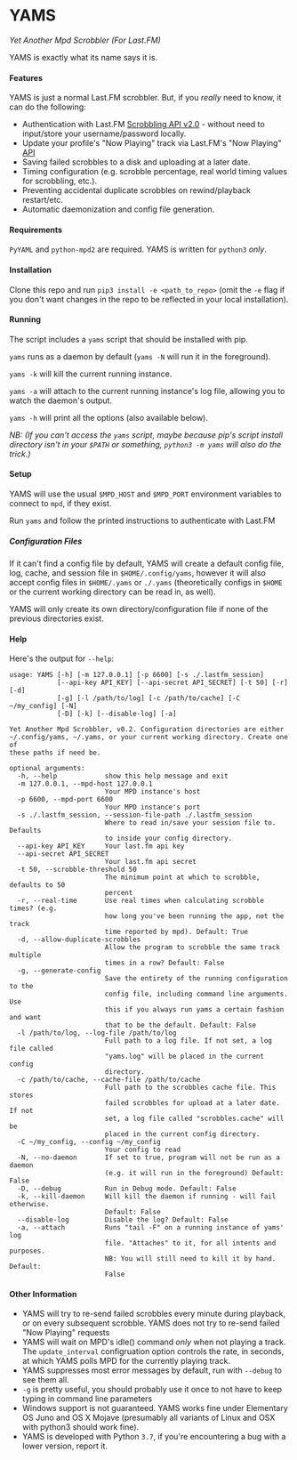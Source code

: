 YAMS
====

*Yet Another Mpd Scrobbler (For Last.FM)*

YAMS is exactly what its name says it is.

#### Features
YAMS is just a normal Last.FM scrobbler. But, if you *really* need to know, it can do the following:

* Authentication with Last.FM [Scrobbling API v2.0](https://www.last.fm/api/scrobbling) - without need to input/store your username/password locally.
* Update your profile's "Now Playing" track via Last.FM's "Now Playing" [API](https://www.last.fm/api/show/track.updateNowPlaying)
* Saving failed scrobbles to a disk and uploading at a later date.
* Timing configuration (e.g. scrobble percentage, real world timing values for scrobbling, etc.).
* Preventing accidental duplicate scrobbles on rewind/playback restart/etc.
* Automatic daemonization and config file generation.

#### Requirements
`PyYAML` and `python-mpd2` are required. YAMS is written for `python3` *only*.

#### Installation
Clone this repo and run `pip3 install -e <path_to_repo>` (omit the `-e` flag if you don't want changes in the repo to be reflected in your local installation).

#### Running

The script includes a `yams` script that should be installed with pip.

`yams` runs as a daemon by default (`yams -N` will run it in the foreground).

`yams -k` will kill the current running instance. 

`yams -a` will attach to the current running instance's log file, allowing you to watch the daemon's output.

`yams -h` will print all the options (also available below).

 *NB: (If you can't access the `yams` script, maybe because pip's script install directory isn't in your `$PATH` or something, `python3 -m yams` will also do the trick.)*

#### Setup

YAMS will use the usual `$MPD_HOST` and `$MPD_PORT` environment variables to connect to `mpd`, if they exist.

Run `yams` and follow the printed instructions to authenticate with Last.FM

##### Configuration Files

If it can't find a config file by default, YAMS will create a default config file, log, cache, and session file in `$HOME/.config/yams`, however it will also accept config files in `$HOME/.yams` or `./.yams` (theoretically configs in `$HOME` or the current working directory can be read in, as well). 

YAMS will only create its own directory/configuration file if none of the previous directories exist.

#### Help

Here's the output for `--help`:

```
usage: YAMS [-h] [-m 127.0.0.1] [-p 6600] [-s ./.lastfm_session]
            [--api-key API_KEY] [--api-secret API_SECRET] [-t 50] [-r] [-d]
            [-g] [-l /path/to/log] [-c /path/to/cache] [-C ~/my_config] [-N]
            [-D] [-k] [--disable-log] [-a]

Yet Another Mpd Scrobbler, v0.2. Configuration directories are either
~/.config/yams, ~/.yams, or your current working directory. Create one of
these paths if need be.

optional arguments:
  -h, --help            show this help message and exit
  -m 127.0.0.1, --mpd-host 127.0.0.1
                        Your MPD instance's host
  -p 6600, --mpd-port 6600
                        Your MPD instance's port
  -s ./.lastfm_session, --session-file-path ./.lastfm_session
                        Where to read in/save your session file to. Defaults
                        to inside your config directory.
  --api-key API_KEY     Your last.fm api key
  --api-secret API_SECRET
                        Your last.fm api secret
  -t 50, --scrobble-threshold 50
                        The minimum point at which to scrobble, defaults to 50
                        percent
  -r, --real-time       Use real times when calculating scrobble times? (e.g.
                        how long you've been running the app, not the track
                        time reported by mpd). Default: True
  -d, --allow-duplicate-scrobbles
                        Allow the program to scrobble the same track multiple
                        times in a row? Default: False
  -g, --generate-config
                        Save the entirety of the running configuration to the
                        config file, including command line arguments. Use
                        this if you always run yams a certain fashion and want
                        that to be the default. Default: False
  -l /path/to/log, --log-file /path/to/log
                        Full path to a log file. If not set, a log file called
                        "yams.log" will be placed in the current config
                        directory.
  -c /path/to/cache, --cache-file /path/to/cache
                        Full path to the scrobbles cache file. This stores
                        failed scrobbles for upload at a later date. If not
                        set, a log file called "scrobbles.cache" will be
                        placed in the current config directory.
  -C ~/my_config, --config ~/my_config
                        Your config to read
  -N, --no-daemon       If set to true, program will not be run as a daemon
                        (e.g. it will run in the foreground) Default: False
  -D, --debug           Run in Debug mode. Default: False
  -k, --kill-daemon     Will kill the daemon if running - will fail otherwise.
                        Default: False
  --disable-log         Disable the log? Default: False
  -a, --attach          Runs "tail -F" on a running instance of yams' log
                        file. "Attaches" to it, for all intents and purposes.
                        NB: You will still need to kill it by hand. Default:
                        False

```
#### Other Information
- YAMS will try to re-send failed scrobbles every minute during playback, or on every subsequent scrobble. YAMS does not try to re-send failed "Now Playing" requests
- YAMS will wait on MPD's idle() command *only* when not playing a track. The `update_interval` configruation option controls the rate, in seconds, at which YAMS polls MPD for the currently playing track.
- YAMS suppresses most error messages by default, run with `--debug` to see them all.
- `-g` is pretty useful, you should probably use it once to not have to keep typing in command line parameters
- Windows support is not guaranteed. YAMS works fine under Elementary OS Juno and OS X Mojave (presumably all variants of Linux and OSX with python3 should work fine).
- YAMS is developed with Python `3.7`, if you're encountering a bug with a lower version, report it.
